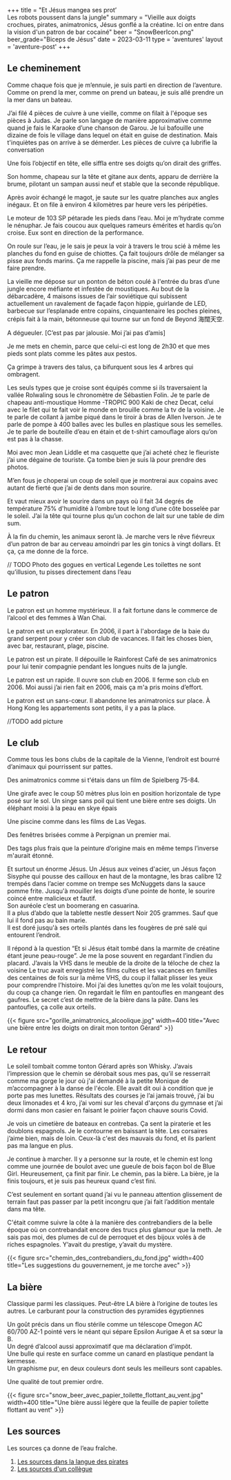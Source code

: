 +++
title = "Et Jésus mangea ses prot’ <br> Les robots poussent dans la jungle"
summary = "Vieille aux doigts crochues, pirates, animatronics, Jésus gonflé a la créatine. Ici on entre dans la vision d'un patron de bar cocainé"
beer = "SnowBeerIcon.png"
beer_grade="Biceps de Jésus"
date = 2023-03-11
type = 'aventures'
layout = 'aventure-post'
+++

## Le cheminement

Comme chaque fois que je m’ennuie, je suis parti en direction de l’aventure. Comme on prend la mer, comme on prend un bateau, je suis allé prendre un la mer dans un bateau.

J’ai filé 4 pièces de cuivre à une vieille, comme on filait à l'époque ses pièces à Judas. Je parle son langage de manière approximative comme quand je fais le Karaoke d’une chanson de Garou. Je lui bafouille une dizaine de fois le village dans lequel on était en guise de destination. Mais t'inquiètes pas on arrive à se démerder. Les pièces de cuivre ça lubrifie la conversation

Une fois l’objectif en tête, elle siffla entre ses doigts qu’on dirait des griffes.

Son homme, chapeau sur la tête et gitane aux dents, apparu de derrière la brume, pilotant un sampan aussi neuf et stable que la seconde république.

Après avoir échangé le magot, je saute sur les quatre planches aux angles inégaux. Et on file à environ 4 kilomètres par heure vers les péripéties.

Le moteur de 103 SP pétarade les pieds dans l’eau. Moi je m’hydrate comme le nénuphar. Je fais coucou aux quelques rameurs émérites et hardis qu’on croise. Eux sont en direction de la performance.

On roule sur l’eau, je le sais je peux la voir à travers le trou scié à même les planches du fond en guise de chiottes. Ça fait toujours drôle de mélanger sa pisse aux fonds marins. Ça me rappelle la piscine, mais j’ai pas peur de me faire prendre.

La vieille me dépose sur un ponton de béton coulé à l'entrée du bras d’une jungle encore méfiante et infestée de moustiques.
Au bout de la débarcadère, 4 maisons issues de l’air soviétique qui subissent actuellement un ravalement de façade façon hippie, guirlande de LED, barbecue sur l’esplanade entre copains, cinquantenaire les poches pleines, crépis fait à la main, bétonneuse qui tourne sur un fond de Beyond 海闊天空.

A dégueuler.
[C’est pas par jalousie. Moi j’ai pas d’amis]

Je me mets en chemin, parce que celui-ci est long de 2h30 et que mes pieds sont plats comme les pâtes aux pestos.

Ça grimpe à travers des talus, ça bifurquent sous les 4 arbres qui ombragent.

Les seuls types que je croise sont équipés comme si ils traversaient la vallée Rolwaling sous le chronomètre de Sébastien Folin. Je te parle de chapeau anti-moustique Homme -TROPIC 900 Kaki de chez Decat, celui avec le filet qui te fait voir le monde en brouille comme la tv de la voisine. Je te parle de collant à jambe piqué dans le tiroir à bras de Allen Iverson. Je te parle de pompe à 400 balles avec les bulles en plastique sous les semelles. Je te parle de bouteille d’eau en étain et de t-shirt camouflage alors qu’on est pas à la chasse.

Moi avec mon Jean Liddle et ma casquette que j’ai acheté chez le fleuriste j’ai une dégaine de touriste. Ça tombe bien je suis là pour prendre des photos.

M’en fous je choperai un coup de soleil que je montrerai aux copains avec autant de fierté que j’ai de dents dans mon sourire.

Et vaut mieux avoir le sourire dans un pays où il fait 34 degrés de température 75% d'humidité à l’ombre tout le long d’une côte bosselée par le soleil. J’ai la tête qui tourne plus qu’un cochon de lait sur une table de dim sum.

À la fin du chemin, les animaux seront là. Je marche vers le rêve fiévreux d’un patron de bar au cerveau amoindri par les gin tonics à vingt dollars. Et ça, ça me donne de la force.

// TODO
Photo des gogues en vertical
Legende
Les toilettes ne sont qu’illusion, tu pisses directement dans l’eau

## Le patron
Le patron est un homme mystérieux. Il a fait fortune dans le commerce de l’alcool et des femmes à Wan Chai.

Le patron est un explorateur. En 2006, il part à l'abordage de la baie du grand serpent pour y créer son club de vacances. Il fait les choses bien, avec bar, restaurant, plage, piscine.

Le patron est un pirate. Il dépouille le Rainforest Café de ses animatronics pour lui tenir compagnie pendant les longues nuits de la jungle.

Le patron est un rapide. Il ouvre son club en 2006. Il ferme son club en 2006. Moi aussi j’ai rien fait en 2006, mais ça m'a pris moins d’effort.

Le patron est un sans-cœur. Il abandonne les animatronics sur place. À Hong Kong les appartements sont petits, il y a pas la place.

//TODO add picture

## Le club
Comme tous les bons clubs de la capitale de la Vienne, l’endroit est bourré d’animaux qui pourrissent sur pattes.

Des animatronics comme si t'étais dans un film de Spielberg 75-84.

Une girafe avec le coup 50 mètres plus loin en position horizontale de type posé sur le sol.
Un singe sans poil qui tient une bière entre ses doigts.
Un éléphant moisi à la peau en skye épais

Une piscine comme dans les films de Las Vegas.

Des fenêtres brisées comme à Perpignan un premier mai.

Des tags plus frais que la peinture d’origine mais en même temps l’inverse m'aurait étonné.

Et surtout un énorme Jésus. Un Jésus aux veines d'acier, un Jésus façon Sisyphe qui pousse des cailloux en haut de la montagne, les bras calibre 12 trempés dans l’acier comme on trempe ses McNuggets dans la sauce pomme frite. Jusqu'à mouiller les doigts d’une pointe de honte, le sourire coincé entre malicieux et fautif.  
Son auréole c’est un boomerang en casuarina.  
Il a plus d’abdo que la tablette nestle dessert Noir 205 grammes. Sauf que lui il fond pas au bain marie.  
Il est doré jusqu'à ses orteils plantés dans les fougères de pré salé qui entourent l’endroit.  

Il répond à la question “Et si Jésus était tombé dans la marmite de créatine étant jeune peau-rouge”. Je me la pose souvent en regardant l’indien du placard. J’avais la VHS dans le meuble de la droite de la téloche de chez la voisine Le truc avait enregistré les films cultes et les vacances en familles des centaines de fois sur la même VHS, du coup il fallait plisser les yeux pour comprendre l’histoire. Moi j’ai des lunettes qu’on me les volait toujours, du coup ça change rien. On regardait le film en pantoufles en mangeant des gaufres. Le secret c’est de mettre de la bière dans la pâte. Dans les pantoufles, ça colle aux orteils.

{{< figure src="gorille_animatronics_alcoolique.jpg" width=400 title="Avec une bière entre les doigts on dirait mon tonton Gérard" >}}

## Le retour

Le soleil tombait comme tonton Gérard après son Whisky. J’avais l’impression que le chemin se dérobait sous mes pas, qu’il se resserrait comme ma gorge le jour où j'ai demandé à la petite Monique de m’accompagner à la danse de l'école. Elle avait dit oui à condition que je porte pas mes lunettes. Résultats des courses je l’ai jamais trouvé, j’ai bu deux limonades et 4 kro, j’ai vomi sur les cheval d'arçons du gymnase et j’ai dormi dans mon casier en faisant le poirier façon chauve souris Covid.

Je vois un cimetière de bateaux en contrebas. Ça sent la piraterie et les doublons espagnols. Je le contourne en baissant la tête. Les corsaires j’aime bien, mais de loin. Ceux-là c'est des mauvais du fond, et ils parlent pas ma langue en plus.

Je continue à marcher. Il y a personne sur la route, et le chemin est long comme une journée de boulot avec une gueule de bois façon bol de Blue Girl. Heureusement, ça finit par finir. Le chemin, pas la bière. La bière, je la finis toujours, et je suis pas heureux quand c’est fini.

C’est seulement en sortant quand j’ai vu le panneau attention glissement de terrain faut pas passer par la petit incongru que j’ai fait l’addition mentale dans ma tête.

C'était comme suivre la côte à la manière des contrebandiers de la belle époque où on contrebandait encore des trucs plus glamour que la meth. Je sais pas moi, des plumes de cul de perroquet et des bijoux volés à de riches espagnoles. Y’avait du prestige, y’avait du mystère.

{{< figure src="chemin_des_contrebandiers_du_fond.jpg" width=400 title="Les suggestions du gouvernement, je me torche avec" >}}

## La bière

Classique parmi les classiques. Peut-être LA bière à l’origine de toutes les autres.
Le carburant pour la construction des pyramides égyptiennes

Un goût précis dans un flou stérile comme un télescope Omegon AC 60/700 AZ-1 pointé vers le néant qui sépare Epsilon Aurigae A et sa sœur la B.  
Un degré d’alcool aussi approximatif que ma déclaration d'impôt.  
Une bulle qui reste en surface comme un canard en plastique pendant la kermesse.  
Un graphisme pur, en deux couleurs dont seuls les meilleurs sont capables.

Une qualité de tout premier ordre.

{{< figure src="snow_beer_avec_papier_toilette_flottant_au_vent.jpg" width=400 title="Une bière aussi légère que la feuille de papier toilette flottant au vent" >}}

## Les sources

Les sources ça donne de l’eau fraîche.

1. [Les sources dans la langue des pirates](https://web.archive.org/web/20171005170611/http://hk.apple.nextmedia.com/supplement/travel/art/20150606/19173612)
2. [Les sources d'un collègue](https://gwulo.com/node/58836#17~22.35575~114.34176~Map_by_GovHK-Markers~100)
